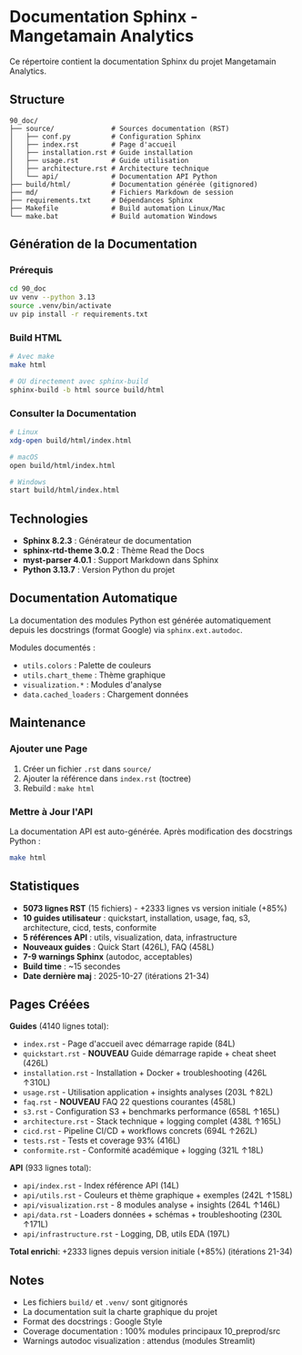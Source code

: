 # Documentation Sphinx - Mangetamain Analytics

Ce répertoire contient la documentation Sphinx du projet Mangetamain Analytics.

## Structure

```
90_doc/
├── source/              # Sources documentation (RST)
│   ├── conf.py          # Configuration Sphinx
│   ├── index.rst        # Page d'accueil
│   ├── installation.rst # Guide installation
│   ├── usage.rst        # Guide utilisation
│   ├── architecture.rst # Architecture technique
│   └── api/             # Documentation API Python
├── build/html/          # Documentation générée (gitignored)
├── md/                  # Fichiers Markdown de session
├── requirements.txt     # Dépendances Sphinx
├── Makefile             # Build automation Linux/Mac
└── make.bat             # Build automation Windows

```

## Génération de la Documentation

### Prérequis

```bash
cd 90_doc
uv venv --python 3.13
source .venv/bin/activate
uv pip install -r requirements.txt
```

### Build HTML

```bash
# Avec make
make html

# OU directement avec sphinx-build
sphinx-build -b html source build/html
```

### Consulter la Documentation

```bash
# Linux
xdg-open build/html/index.html

# macOS
open build/html/index.html

# Windows
start build/html/index.html
```

## Technologies

* **Sphinx 8.2.3** : Générateur de documentation
* **sphinx-rtd-theme 3.0.2** : Thème Read the Docs
* **myst-parser 4.0.1** : Support Markdown dans Sphinx
* **Python 3.13.7** : Version Python du projet

## Documentation Automatique

La documentation des modules Python est générée automatiquement depuis les docstrings (format Google) via `sphinx.ext.autodoc`.

Modules documentés :
* `utils.colors` : Palette de couleurs
* `utils.chart_theme` : Thème graphique
* `visualization.*` : Modules d'analyse
* `data.cached_loaders` : Chargement données

## Maintenance

### Ajouter une Page

1. Créer un fichier `.rst` dans `source/`
2. Ajouter la référence dans `index.rst` (toctree)
3. Rebuild : `make html`

### Mettre à Jour l'API

La documentation API est auto-générée. Après modification des docstrings Python :

```bash
make html
```

## Statistiques

* **5073 lignes RST** (15 fichiers) - +2333 lignes vs version initiale (+85%)
* **10 guides utilisateur** : quickstart, installation, usage, faq, s3, architecture, cicd, tests, conformite
* **5 références API** : utils, visualization, data, infrastructure
* **Nouveaux guides** : Quick Start (426L), FAQ (458L)
* **7-9 warnings Sphinx** (autodoc, acceptables)
* **Build time** : ~15 secondes
* **Date dernière maj** : 2025-10-27 (itérations 21-34)

## Pages Créées

**Guides** (4140 lignes total):
- `index.rst` - Page d'accueil avec démarrage rapide (84L)
- `quickstart.rst` - **NOUVEAU** Guide démarrage rapide + cheat sheet (426L)
- `installation.rst` - Installation + Docker + troubleshooting (426L ↑310L)
- `usage.rst` - Utilisation application + insights analyses (203L ↑82L)
- `faq.rst` - **NOUVEAU** FAQ 22 questions courantes (458L)
- `s3.rst` - Configuration S3 + benchmarks performance (658L ↑165L)
- `architecture.rst` - Stack technique + logging complet (438L ↑165L)
- `cicd.rst` - Pipeline CI/CD + workflows concrets (694L ↑262L)
- `tests.rst` - Tests et coverage 93% (416L)
- `conformite.rst` - Conformité académique + logging (321L ↑18L)

**API** (933 lignes total):
- `api/index.rst` - Index référence API (14L)
- `api/utils.rst` - Couleurs et thème graphique + exemples (242L ↑158L)
- `api/visualization.rst` - 8 modules analyse + insights (264L ↑146L)
- `api/data.rst` - Loaders données + schémas + troubleshooting (230L ↑171L)
- `api/infrastructure.rst` - Logging, DB, utils EDA (197L)

**Total enrichi**: +2333 lignes depuis version initiale (+85%) (itérations 21-34)

## Notes

* Les fichiers `build/` et `.venv/` sont gitignorés
* La documentation suit la charte graphique du projet
* Format des docstrings : Google Style
* Coverage documentation : 100% modules principaux 10_preprod/src
* Warnings autodoc visualization : attendus (modules Streamlit)
